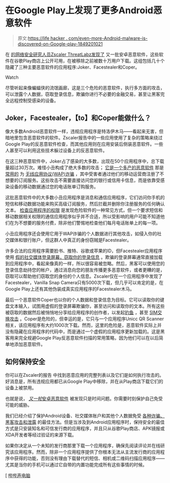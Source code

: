 # 在Google Play上发现了更多Android恶意软件

> 原文:[https://life hacker . com/even-more-Android-malware-is-discovered-on-Google-play-1849201021](https://lifehacker.com/even-more-android-malware-was-discovered-on-google-play-1849201021)

在 [的网络安全研究人员Zscaler ThreatLabz发现了](https://www.zscaler.com/blogs/security-research/joker-facestealer-and-coper-banking-malwares-google-play-store) 又一批安卓恶意软件，这些软件在谷歌Play商店上公开可用，在被移除之前被数十万用户下载。这组包括几十个隐藏了三种主要恶意软件的应用程序:Joker、Facestealer和Coper。

Watch

尽管听起来像蝙蝠侠的流氓画廊，这是三个危险的恶意软件，执行多方面的攻击，可以泄露个人数据，窃取登录信息，欺骗你进行不必要的金融交易，甚至让黑客完全远程控制受感染的设备。

## Joker，Facestealer，【to】和Coper能做什么？

像大多数Android恶意软件一样，违规应用程序是特洛伊木马——看起来无害，但暗地里包含恶意软件的软件。Zscaler报告中的一些应用使用了复杂的策略来绕过Google Play的反恶意软件检查，而其他应用则在应用安装后侧装恶意软件。一些人甚至可以利用这些技术躲过设备上的反恶意软件。

在这三种恶意软件中，Joker占了感染的大多数，出现在50个应用程序中，总下载量超过30万次。难怪小丑构成了绝大多数的攻击； [它是一个多产的恶意软件](https://lifehacker.com/uninstall-more-of-these-android-apps-with-joker-malware-1845205820) 那是 [常用的](https://lifehacker.com/how-to-avoid-the-next-batch-of-malware-infected-android-1848068318) 为 [无线应用协议(WAP)诈骗](https://lifehacker.com/uninstall-these-24-android-apps-infected-with-new-joker-1837979754) ，其中受害者通过他们的移动运营商注册了不想要的订阅服务。这些攻击不需要直接访问您的银行或信用卡信息，而是依靠受感染设备的移动数据通过您的电话账单订购服务。

这批恶意软件中的大多数小丑应用程序是消息和通信应用程序，它们访问你手机的短信和移动数据功能来购买高级订阅服务，然后拦截并删除你注册服务的任何确认文本。 [检查应用程序的权限](https://lifehacker.com/use-permissions-to-keep-scammy-apps-off-your-android-1843026818) 是发现危险软件的一种常见方式，但一个要求短信和移动数据相关权限的通信应用程序似乎并不合适，所以受影响的用户可能不知道他们在为不想要的服务付费，除非他们警惕地检查他们每月电话账单上的每一项。

小丑应用程序还会使用它用于WAP诈骗的个人数据进行其他攻击，如侵入你的社交媒体和银行账户，但这群人中真正的身份窃贼是Facestealer。

许多合法的应用程序需要脸书、推特、谷歌或苹果的ID，但Facestealer应用程序使用 [假的社交媒体登录屏幕，窃取你的登录信息](https://lifehacker.com/remove-these-25-android-apps-that-steal-facebook-logins-1844220110) 。欺骗的登录屏幕通常直接加载到应用程序中，看起来像真的一样，所以很容易被忽略。然后，黑客可以使用您的登录信息劫持您的帐户，通过消息向您的朋友传播更多恶意软件，或者更糟的是，窃取可以帮助他们窃取您的身份的个人信息。Zscaler仅在一个应用程序中发现了Facestealer，Vanilla Snap Camera只有5000次下载，但几乎可以肯定的是，在Google Play上还有其他伪装成真实应用程序的Facestealer木马。

最后一个恶意软件Coper也以你的个人数据和登录信息为目标。它可以读取你的键盘文本输入，试图用虚假的登录屏幕欺骗你，甚至访问和读取你的文本。所有这些被窃取的数据然后被悄悄地分享给应用程序的创作者，以发起[钓鱼](https://lifehacker.com/the-most-common-email-keywords-that-everyone-should-kno-1847658343) ，甚至 [SIM交换攻击](https://lifehacker.com/how-to-prevent-and-respond-to-a-sim-swap-scam-1835627474) 。Coper是危险的，但幸运的是，它只与一个应用程序Unicc QR Scanner相关，该应用程序有大约1000次下载。然而，这里的危险是，恶意软件实际上并没有隐藏在应用程序的代码中，而是通过一个虚假的应用程序更新加载的。这是黑客用来完全规避Google Play反恶意软件扫描的常用策略，因为他们可以在以后简单地添加恶意软件。

## 如何保持安全

你可以在Zscaler的报告 中找到恶意应用的完整列表以及它们是如何执行攻击的。好消息是，所有违规应用都已从Google Play中移除，并在从Play商店下载它们的设备上被禁用。

也就是说， [*又一轮*安卓恶意软件](https://lifehacker.com/delete-these-sneaky-malware-apps-from-your-android-asap-1849182983) 被发现只是时间问题。你需要时刻保护自己免受可能的威胁。

我们已经介绍了保护Android设备、社交媒体账户和其他个人数据免受 [各种诈骗、黑客攻击和泄露](https://lifehacker.com/13-persistent-online-scams-and-how-to-avoid-them-1848882890) 的最佳方法。但是当涉及到Android应用程序时，保持安全的最佳方式是只安装知名和可信发行商的应用程序，并且只从谷歌Play商店、APK镜报或XDA开发者等经过验证的来源下载。

如果你决定从一个未知的发行商那里下载一个应用程序，确保先阅读评论并在线研究该应用程序。然而，除非一个应用程序提供了你根本无法从主流发行商的应用程序中获得的功能，否则没有理由下载替代的短信、相机或二维码扫描应用程序——尤其是当你的手机可以通过它自带的内置功能完成所有这些事情的时候。

[ [哔哔声电脑](https://www.bleepingcomputer.com/news/security/malicious-android-apps-with-300k-installs-found-on-google-play/)